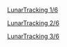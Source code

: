 [LunarTracking 1/6](https://zenodo.org/records/14208796?preview=1&token=eyJhbGciOiJIUzUxMiIsImlhdCI6MTczMjM2Mzc0MCwiZXhwIjo0ODYzMjgzMTk5fQ.eyJpZCI6ImMyNTU5YWI4LTFiYWEtNGY1MC05OGRlLTQ5MzgyN2M4MWVlMiIsImRhdGEiOnt9LCJyYW5kb20iOiIwMmEzMTIwZWJmNjE2NjlkZThlZjVlM2QzYjQ0OTAzMyJ9.UrJP8BYe_aj8gK98bvOhwCWPUIUbc2eYRYoe5ADayC-4s4bH3PH-KjRx6b8_SK3fvKvzWQvBQwDyol6C_f0JWw)

[LunarTracking 2/6](https://zenodo.org/records/14209468?preview=1&token=eyJhbGciOiJIUzUxMiIsImlhdCI6MTczMjM2NTg0MywiZXhwIjo0ODYzMjgzMTk5fQ.eyJpZCI6IjlhMjJjNmY2LWQxYmMtNDk0MS04MmRjLTgxMzQ3ODI0NjExNyIsImRhdGEiOnt9LCJyYW5kb20iOiJjMjc1MGU1Mjg5MGJhMzJmYzhmYTZlMTMxNmM4ZDQ2MyJ9.ngQabbPnuYyeEFEV1xO2RrHFYMGMROLGs-6kP4dFZLCccaNRNGgR3_xIz3gnMER-l4i0QitBHBSrbxjwc6xypw)

[LunarTracking 3/6](https://zenodo.org/records/14209693?preview=1&token=eyJhbGciOiJIUzUxMiIsImlhdCI6MTczMjM3MDkwMywiZXhwIjo0ODYzMjgzMTk5fQ.eyJpZCI6IjQ1ZTVlYmZjLTJhYmYtNGZkMy05NGM3LWE1ODg5NjZjMTc2ZSIsImRhdGEiOnt9LCJyYW5kb20iOiIzZjVkZGY1YWM5MGY5NzQ4ZjgxNmE5YzI4YzM0YWJkYSJ9.0maCFqOCSu_ZkLpWgCMEzkEcRL-P-XJhipXFfp1VFjxj78SxHnAytUYGedsfpyZjps_DZMgixpAPOzOjt13GeQ)
